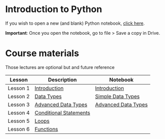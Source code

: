 # Introduction to Python

If you wish to open a new (and blank) Python notebook, [click here](https://colab.research.google.com/#create=true).

**Important**: Once you open the notebook, go to file > Save a copy in Drive. 

# Course materials
Those lectures are optional but and future reference

| Lesson      | Description | Notebook |
| ----------- | ----------- | ----------- | 
| Lesson 1    | [Introduction](https://www.youtube.com/watch?v=chinsa3C4d0)       | [Introduction](https://colab.research.google.com/github/arabs-in-neuro/intro_to_comp_neuro/blob/main/01_introduction.ipynb)
| Lesson 2    | [Data Types](https://www.youtube.com/watch?v=NbcSN5QllEE)        | [Simple Data Types](https://colab.research.google.com/github/arabs-in-neuro/intro_to_comp_neuro/blob/main/02_Data_Types.ipynb)
| Lesson 3    | [Advanced Data Types](https://www.youtube.com/watch?v=IqyDrH7WBy4)       | [Advanced Data Types](https://colab.research.google.com/github/arabs-in-neuro/intro_to_comp_neuro/blob/main/03_Data_Types.ipynb)
| Lesson 4    | [Conditional Statements](https://www.youtube.com/watch?v=hKWg5Kcl50M)        | 
| Lesson 5    | [Loops](https://www.youtube.com/watch?v=wIksiBhk4aA)       | 
| Lesson 6    | [Functions](https://www.youtube.com/watch?v=Z47UtsLMZrg)        | 
